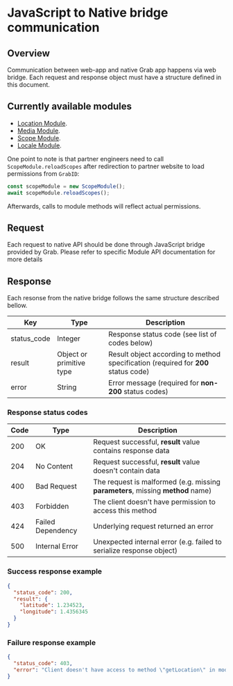 # JavaScript to Native bridge communication

## Overview

Communication between web-app and native Grab app happens via web bridge. Each request and
response object must have a structure defined in this document.

## Currently available modules

- [Location Module](https://github.com/grab/superapp-sdk/blob/master/docs/LocationModule.md).
- [Media Module](https://github.com/grab/superapp-sdk/blob/master/docs/MediaModule.md).
- [Scope Module](https://github.com/grab/superapp-sdk/blob/master/docs/ScopeModule.md).
- [Locale Module](https://github.com/grab/superapp-sdk/blob/master/docs/LocaleModule.md).

One point to note is that partner engineers need to call `ScopeModule.reloadScopes` after redirection to partner website to load permissions from `GrabID`:

```javascript
const scopeModule = new ScopeModule();
await scopeModule.reloadScopes();
```

Afterwards, calls to module methods will reflect actual permissions.

## Request

Each request to native API should be done through JavaScript bridge provided by Grab. Please refer to specific Module API documentation for more details

## Response

Each resonse from the native bridge follows the same structure described bellow.

| Key         | Type                     | Description                                                                        |
| ----------- | ------------------------ | ---------------------------------------------------------------------------------- |
| status_code | Integer                  | Response status code (see list of codes below)                                     |
| result      | Object or primitive type | Result object according to method specification (required for **200** status code) |
| error       | String                   | Error message (required for **non-200** status codes)                              |

### Response status codes

| Code | Type              | Description                                                                     |
| ---- | ----------------- | ------------------------------------------------------------------------------- |
| 200  | OK                | Request successful, **result** value contains response data                     |
| 204  | No Content        | Request successful, **result** value doesn't contain data                       |
| 400  | Bad Request       | The request is malformed (e.g. missing **parameters**, missing **method** name) |
| 403  | Forbidden         | The client doesn't have permission to access this method                        |
| 424  | Failed Dependency | Underlying request returned an error                                            |
| 500  | Internal Error    | Unexpected internal error (e.g. failed to serialize response object)            |

### Success response example

```json
{
  "status_code": 200,
  "result": {
    "latitude": 1.234523,
    "longitude": 1.4356345
  }
}
```

### Failure response example

```json
{
  "status_code": 403,
  "error": "Client doesn't have access to method \"getLocation\" in module \"LocationModule\""
}
```
